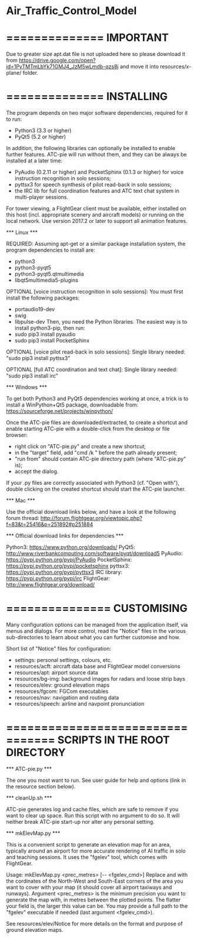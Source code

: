 # Air_Traffic_Control_Model

==============
  IMPORTANT
==============

Due to greater size apt.dat file is not uploaded here so please download it from https://drive.google.com/open?id=1PyTMTmLbYk71GMJ4_JzM5wLmdb-qzs8j   and move it into resources/x-plane/ folder.



==============
  INSTALLING
==============

The program depends on two major software dependencies, required for it to run:
 - Python3 (3.3 or higher)
 - PyQt5 (5.2 or higher)

In addition, the following libraries can optionally be installed to enable
further features. ATC-pie will run without them, and they can be always be
installed at a later time:
 - PyAudio (0.2.11 or higher) and PocketSphinx (0.1.3 or higher) for voice
   instruction recognition in solo sessions;
 - pyttsx3 for speech synthesis of pilot read-back in solo sessions;
 - the IRC lib for full coordination features and ATC text chat system in
   multi-player sessions.

For tower viewing, a FlightGear client must be available, either installed on
this host (incl. appropriate scenery and aircraft models) or running on the
local network. Use version 2017.2 or later to support all animation features.


*** Linux ***

REQUIRED:
Assuming apt-get or a similar package installation system, the program
dependencies to install are:
 - python3
 - python3-pyqt5
 - python3-pyqt5.qtmultimedia
 - libqt5multimedia5-plugins

OPTIONAL [voice instruction recognition in solo sessions]:
You must first install the following packages:
 - portaudio19-dev
 - swig
 - libpulse-dev
Then, you need the Python libraries. The easiest way is to install python3-pip,
then run:
 - sudo pip3 install pyaudio
 - sudo pip3 install PocketSphinx

OPTIONAL [voice pilot read-back in solo sessions]:
Single library needed: "sudo pip3 install pyttsx3"

OPTIONAL [full ATC coordination and text chat]:
Single library needed: "sudo pip3 install irc"


*** Windows ***

To get both Python3 and PyQt5 dependencies working at once, a trick is to
install a WinPython+Qt5 package, downloadable from:
  https://sourceforge.net/projects/winpython/

Once the ATC-pie files are downloaded/extracted, to create a shortcut and enable
starting ATC-pie with a double-click from the desktop or file browser:
 - right click on "ATC-pie.py" and create a new shortcut;
 - in the "target" field, add "cmd /k " before the path already present;
 - "run from" should contain ATC-pie directory path (where "ATC-pie.py" is);
 - accept the dialog.

If your .py files are correctly associated with Python3 (cf. "Open with"),
double clicking on the created shortcut should start the ATC-pie launcher.


*** Mac ***

Use the official download links below, and have a look at the following forum
thread: http://forum.flightgear.org/viewtopic.php?f=83&t=25416&p=251892#p251884


*** Official download links for dependencies ***

Python3:      https://www.python.org/downloads/
PyQt5:        http://www.riverbankcomputing.com/software/pyqt/download5
PyAudio:      https://pypi.python.org/pypi/PyAudio
PocketSphinx: https://pypi.python.org/pypi/pocketsphinx
pyttsx3:      https://pypi.python.org/pypi/pyttsx3
IRC library:  https://pypi.python.org/pypi/irc
FlightGear:   http://www.flightgear.org/download/



===============
  CUSTOMISING
===============

Many configuration options can be managed from the application itself, via
menus and dialogs. For more control, read the "Notice" files in the various
sub-directories to learn about what you can further customise and how.

Short list of "Notice" files for configuration:
 - settings:         personal settings, colours, etc.
 - resources/acft:   aircraft data base and FlightGear model conversions
 - resources/apt:    airport source data
 - resources/bg-img: background images for radars and loose strip bays
 - resources/elev:   ground elevation maps
 - resources/fgcom:  FGCom executables
 - resources/nav:    navigation and routing data
 - resources/speech: airline and navpoint pronunciation



=================================
  SCRIPTS IN THE ROOT DIRECTORY
=================================

*** ATC-pie.py ***

The one you most want to run. See user guide for help and options (link in the
resource section below).


*** cleanUp.sh ***

ATC-pie generates log and cache files, which are safe to remove if you want to
clear up space. Run this script with no argument to do so. It will neither
break ATC-pie start-up nor alter any personal setting.


*** mkElevMap.py ***

This is a convenient script to generate an elevation map for an area, typically
around an airport for more accurate rendering of AI traffic in solo and
teaching sessions. It uses the "fgelev" tool, which comes with FlightGear.

Usage: mkElevMap.py <nw> <se> <prec_metres> [-- <fgelev_cmd>]
Replace <nw> and <se> with the cordinates of the North-West and South-East
corners of the area you want to cover with your map (it should cover all
airport taxiways and runways). Argument <prec_metres> is the minimum precision
you want to generate the map with, in metres between the plotted points. The
flatter your field is, the larger this value can be. You may provide a full
path to the "fgelev" executable if needed (last argument <fgelev_cmd>).

See resources/elev/Notice for more details on the format and purpose of ground
elevation maps.


